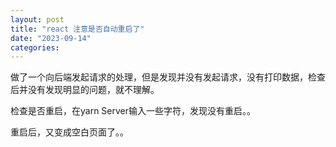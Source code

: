```yaml
---
layout: post
title: "react 注意是否自动重启了"
date: "2023-09-14"
categories: 
---
```

<p>做了一个向后端发起请求的处理，但是发现并没有发起请求，没有打印数据，检查后并没有发现明显的问题，就不理解。</p>
<p>检查是否重启，在yarn Server输入一些字符，发现没有重启。。</p>
<p>重启后，又变成空白页面了。。</p>
